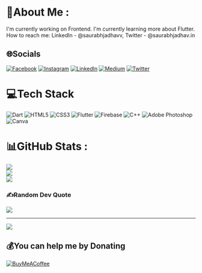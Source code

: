 # 💫About Me :
I'm currently working on Frontend.
I'm currently learning more about Flutter.
How to reach me: LinkedIn - @saurabhjadhavv, Twitter - @saurabhjadhav.in


## 🌐Socials
[![Facebook](https://img.shields.io/badge/Facebook-%231877F2.svg?logo=Facebook&logoColor=white)](https://facebook.com/saurabhjadhavv) [![Instagram](https://img.shields.io/badge/Instagram-%23E4405F.svg?logo=Instagram&logoColor=white)](https://instagram.com/saurabhjadhav.in) [![LinkedIn](https://img.shields.io/badge/LinkedIn-%230077B5.svg?logo=linkedin&logoColor=white)](https://linkedin.com/in/saurabhjadhavv) [![Medium](https://img.shields.io/badge/Medium-12100E?logo=medium&logoColor=white)](https://medium.com/@saurabhjadhavv) [![Twitter](https://img.shields.io/badge/Twitter-%231DA1F2.svg?logo=Twitter&logoColor=white)](https://twitter.com/saurabhjadhavv) 

# 💻Tech Stack
![Dart](https://img.shields.io/badge/dart-%230175C2.svg?style=for-the-badge&logo=dart&logoColor=white) ![HTML5](https://img.shields.io/badge/html5-%23E34F26.svg?style=for-the-badge&logo=html5&logoColor=white) ![CSS3](https://img.shields.io/badge/css3-%231572B6.svg?style=for-the-badge&logo=css3&logoColor=white) ![Flutter](https://img.shields.io/badge/Flutter-%2302569B.svg?style=for-the-badge&logo=Flutter&logoColor=white) ![Firebase](https://img.shields.io/badge/firebase-%23039BE5.svg?style=for-the-badge&logo=firebase) ![C++](https://img.shields.io/badge/c++-%2300599C.svg?style=for-the-badge&logo=c%2B%2B&logoColor=white) ![Adobe Photoshop](https://img.shields.io/badge/adobephotoshop-%2331A8FF.svg?style=for-the-badge&logo=adobephotoshop&logoColor=white) ![Canva](https://img.shields.io/badge/Canva-%2300C4CC.svg?style=for-the-badge&logo=Canva&logoColor=white)
# 📊GitHub Stats :
![](https://github-readme-stats.vercel.app/api?username=saurabhjadhavv&theme=vue-dark&hide_border=false&include_all_commits=false&count_private=true)<br/>
![](https://github-readme-streak-stats.herokuapp.com/?user=saurabhjadhavv&theme=vue-dark&hide_border=false)<br/>
![](https://github-readme-stats.vercel.app/api/top-langs/?username=saurabhjadhavv&theme=vue-dark&hide_border=false&include_all_commits=false&count_private=true&layout=compact)

### ✍️Random Dev Quote
![](https://quotes-github-readme.vercel.app/api?type=horizontal&theme=tokyonight)

---
[![](https://visitcount.itsvg.in/api?id=saurabhjadhavv&icon=0&color=9)](https://visitcount.itsvg.in)

  ## 💰You can help me by Donating
  [![BuyMeACoffee](https://img.shields.io/badge/Buy%20Me%20a%20Coffee-ffdd00?style=for-the-badge&logo=buy-me-a-coffee&logoColor=black)](https://buymeacoffee.com/saurabhjadhavv)
